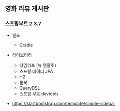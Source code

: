 ## 영화 리뷰 게시판 

### 스프링부트 2.3.7

* 빌드
  * Gradle


* 라이브러리
  * 타임리프 (뷰 템플릿) 
  * 스프링 데이터 JPA
  * H2
  * 롬복
  * QueryDSL
  * 스프링 부트 devtools
  
* https://startbootstrap.com/template/simple-sidebar
  

 

 
 
 
 
 
 
 
 
 
 
 

 
 
